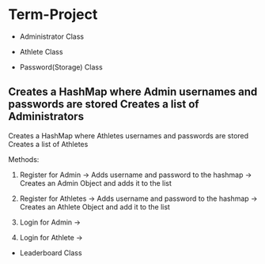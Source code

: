 # Term-Project

* Administrator Class



* Athlete Class


* Password(Storage) Class

 Creates a HashMap where Admin usernames and passwords are stored
 Creates a list of Administrators
----------------------------------------------------------------------
 Creates a HashMap where Athletes usernames and passwords are stored
 Creates a list of Athletes

Methods: 

1) Register for Admin
  -> Adds username and password to the hashmap
  -> Creates an Admin Object and adds it to the list
2) Register for Athletes
  -> Adds username and password to the hashmap
  -> Creates an Athlete Object and add it to the list
  
3) Login for Admin
  ->
4) Login for Athlete
  ->
  
  
* Leaderboard Class
